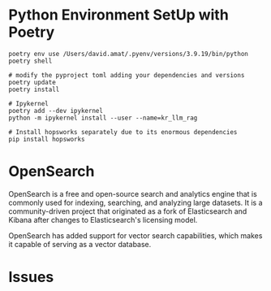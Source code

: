 # Python Environment SetUp with Poetry

```{bash}
poetry env use /Users/david.amat/.pyenv/versions/3.9.19/bin/python
poetry shell

# modify the pyproject toml adding your dependencies and versions
poetry update
poetry install

# Ipykernel
poetry add --dev ipykernel
python -m ipykernel install --user --name=kr_llm_rag

# Install hopsworks separately due to its enormous dependencies
pip install hopsworks
```

# OpenSearch

OpenSearch is a free and open-source search and analytics engine that is commonly used for indexing, searching, and analyzing large datasets. It is a community-driven project that originated as a fork of Elasticsearch and Kibana after changes to Elasticsearch's licensing model. 

OpenSearch has added support for vector search capabilities, which makes it capable of serving as a vector database. 



# Issues


```{bash}
```




```{bash}

```